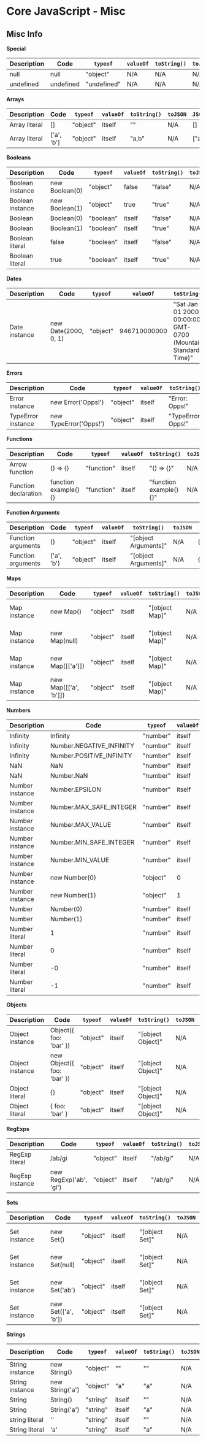 # Core JavaScript - Misc


## Misc Info

**Special**

| Description | Code | `typeof` | `valueOf` | `toString()` | `toJSON` | `JSON.stringify` | `"" +` |
| ----------- | ---- | -------- | --------- | ------------ | -------- | ---------------- | ------ |
| null | null | "object" | N/A | N/A | N/A | null | "null" |
| undefined | undefined | "undefined" | N/A | N/A | N/A | undefined | "undefined" |

**Arrays**

| Description | Code | `typeof` | `valueOf` | `toString()` | `toJSON` | `JSON.stringify` | `"" +` |
| ----------- | ---- | -------- | --------- | ------------ | -------- | ---------------- | ------ |
| Array literal | [] | "object" | itself | "" | N/A | [] | "" |
| Array literal | ['a', 'b'] | "object" | itself | "a,b" | N/A | ["a","b"] | "a,b" |

**Booleans**

| Description | Code | `typeof` | `valueOf` | `toString()` | `toJSON` | `JSON.stringify` | `"" +` |
| ----------- | ---- | -------- | --------- | ------------ | -------- | ---------------- | ------ |
| Boolean instance | new Boolean(0) | "object" | false | "false" | N/A | false | "false" |
| Boolean instance | new Boolean(1) | "object" | true | "true" | N/A | true | "true" |
| Boolean | Boolean(0) | "boolean" | itself | "false" | N/A | false | "false" |
| Boolean | Boolean(1) | "boolean" | itself | "true" | N/A | true | "true" |
| Boolean literal | false | "boolean" | itself | "false" | N/A | false | "false" |
| Boolean literal | true | "boolean" | itself | "true" | N/A | true | "true" |

**Dates**

| Description | Code | `typeof` | `valueOf` | `toString()` | `toJSON` | `JSON.stringify` | `"" +` |
| ----------- | ---- | -------- | --------- | ------------ | -------- | ---------------- | ------ |
| Date instance | new Date(2000, 0, 1) | "object" | 946710000000 | "Sat Jan 01 2000 00:00:00 GMT-0700 (Mountain Standard Time)" | "2000-01-01T07:00:00.000Z" | "2000-01-01T07:00:00.000Z" | "Sat Jan 01 2000 00:00:00 GMT-0700 (Mountain Standard Time)" |

**Errors**

| Description | Code | `typeof` | `valueOf` | `toString()` | `toJSON` | `JSON.stringify` | `"" +` |
| ----------- | ---- | -------- | --------- | ------------ | -------- | ---------------- | ------ |
| Error instance | new Error('Opps!') | "object" | itself | "Error: Opps!" | N/A | {} | "Error: Opps!" |
| TypeError instance | new TypeError('Opps!') | "object" | itself | "TypeError: Opps!" | N/A | {} | "TypeError: Opps!" |

**Functions**

| Description | Code | `typeof` | `valueOf` | `toString()` | `toJSON` | `JSON.stringify` | `"" +` |
| ----------- | ---- | -------- | --------- | ------------ | -------- | ---------------- | ------ |
| Arrow function | () => {} | "function" | itself | "() => {}" | N/A | undefined | "() => {}" |
| Function declaration | function example() {} | "function" | itself | "function example() {}" | N/A | undefined | "function example() {}" |

**Function Arguments**

| Description | Code | `typeof` | `valueOf` | `toString()` | `toJSON` | `JSON.stringify` | `"" +` |
| ----------- | ---- | -------- | --------- | ------------ | -------- | ---------------- | ------ |
| Function arguments | () | "object" | itself | "[object Arguments]" | N/A | {} | "[object Arguments]" |
| Function arguments | ('a', 'b') | "object" | itself | "[object Arguments]" | N/A | {"0":"a","1":"b"} | "[object Arguments]" |

**Maps**

| Description | Code | `typeof` | `valueOf` | `toString()` | `toJSON` | `JSON.stringify` | `"" +` |
| ----------- | ---- | -------- | --------- | ------------ | -------- | ---------------- | ------ |
| Map instance | new Map() | "object" | itself | "[object Map]" | N/A | {} | "[object Map]" |
| Map instance | new Map(null) | "object" | itself | "[object Map]" | N/A | {} | "[object Map]" |
| Map instance | new Map([['a']]) | "object" | itself | "[object Map]" | N/A | {} | "[object Map]" |
| Map instance | new Map([['a', 'b']]) | "object" | itself | "[object Map]" | N/A | {} | "[object Map]" |

**Numbers**

| Description | Code | `typeof` | `valueOf` | `toString()` | `toJSON` | `JSON.stringify` | `"" +` |
| ----------- | ---- | -------- | --------- | ------------ | -------- | ---------------- | ------ |
| Infinity | Infinity | "number" | itself | "Infinity" | N/A | null | "Infinity" |
| Infinity | Number.NEGATIVE_INFINITY | "number" | itself | "-Infinity" | N/A | null | "-Infinity" |
| Infinity | Number.POSITIVE_INFINITY | "number" | itself | "Infinity" | N/A | null | "Infinity" |
| NaN | NaN | "number" | itself | "NaN" | N/A | null | "NaN" |
| NaN | Number.NaN | "number" | itself | "NaN" | N/A | null | "NaN" |
| Number instance | Number.EPSILON | "number" | itself | "2.220446049250313e-16" | N/A | 2.220446049250313e-16 | "2.220446049250313e-16" |
| Number instance | Number.MAX_SAFE_INTEGER | "number" | itself | "9007199254740991" | N/A | 9007199254740991 | "9007199254740991" |
| Number instance | Number.MAX_VALUE | "number" | itself | "1.7976931348623157e+308" | N/A | 1.7976931348623157e+308 | "1.7976931348623157e+308" |
| Number instance | Number.MIN_SAFE_INTEGER | "number" | itself | "-9007199254740991" | N/A | -9007199254740991 | "-9007199254740991" |
| Number instance | Number.MIN_VALUE | "number" | itself | "5e-324" | N/A | 5e-324 | "5e-324" |
| Number instance | new Number(0) | "object" | 0 | "0" | N/A | 0 | "0" |
| Number instance | new Number(1) | "object" | 1 | "1" | N/A | 1 | "1" |
| Number | Number(0) | "number" | itself | "0" | N/A | 0 | "0" |
| Number | Number(1) | "number" | itself | "1" | N/A | 1 | "1" |
| Number literal | 1 | "number" | itself | "1" | N/A | 1 | "1" |
| Number literal | 0 | "number" | itself | "0" | N/A | 0 | "0" |
| Number literal | -0 | "number" | itself | "0" | N/A | 0 | "0" |
| Number literal | -1 | "number" | itself | "-1" | N/A | -1 | "-1" |

**Objects**

| Description | Code | `typeof` | `valueOf` | `toString()` | `toJSON` | `JSON.stringify` | `"" +` |
| ----------- | ---- | -------- | --------- | ------------ | -------- | ---------------- | ------ |
| Object instance | Object({ foo: 'bar' }) | "object" | itself | "[object Object]" | N/A | {"foo":"bar"} | "[object Object]" |
| Object instance | new Object({ foo: 'bar' }) | "object" | itself | "[object Object]" | N/A | {"foo":"bar"} | "[object Object]" |
| Object literal | {} | "object" | itself | "[object Object]" | N/A | {} | "[object Object]" |
| Object literal | { foo: 'bar' } | "object" | itself | "[object Object]" | N/A | {"foo":"bar"} | "[object Object]" |

**RegExps**

| Description | Code | `typeof` | `valueOf` | `toString()` | `toJSON` | `JSON.stringify` | `"" +` |
| ----------- | ---- | -------- | --------- | ------------ | -------- | ---------------- | ------ |
| RegExp literal | /ab/gi | "object" | itself | "/ab/gi" | N/A | {} | "/ab/gi" |
| RegExp instance | new RegExp('ab', 'gi') | "object" | itself | "/ab/gi" | N/A | {} | "/ab/gi" |

**Sets**

| Description | Code | `typeof` | `valueOf` | `toString()` | `toJSON` | `JSON.stringify` | `"" +` |
| ----------- | ---- | -------- | --------- | ------------ | -------- | ---------------- | ------ |
| Set instance | new Set() | "object" | itself | "[object Set]" | N/A | {} | "[object Set]" |
| Set instance | new Set(null) | "object" | itself | "[object Set]" | N/A | {} | "[object Set]" |
| Set instance | new Set('ab') | "object" | itself | "[object Set]" | N/A | {} | "[object Set]" |
| Set instance | new Set(['a', 'b']) | "object" | itself | "[object Set]" | N/A | {} | "[object Set]" |

**Strings**

| Description | Code | `typeof` | `valueOf` | `toString()` | `toJSON` | `JSON.stringify` | `"" +` |
| ----------- | ---- | -------- | --------- | ------------ | -------- | ---------------- | ------ |
| String instance | new String() | "object" | "" | "" | N/A | "" | "" |
| String instance | new String('a') | "object" | "a" | "a" | N/A | "a" | "a" |
| String | String() | "string" | itself | "" | N/A | "" | "" |
| String | String('a') | "string" | itself | "a" | N/A | "a" | "a" |
| string literal | '' | "string" | itself | "" | N/A | "" | "" |
| String literal | 'a' | "string" | itself | "a" | N/A | "a" | "a" |
